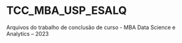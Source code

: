 # TCC_MBA_USP_ESALQ
Arquivos do trabalho de conclusão de curso - MBA Data Science e Analytics – 2023
